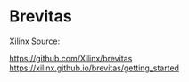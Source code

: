 # Brevitas


Xilinx Source: 

https://github.com/Xilinx/brevitas  
https://xilinx.github.io/brevitas/getting_started

